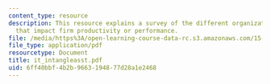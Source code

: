 ```yaml
---
content_type: resource
description: This resource explains a survey of the different organizational assets
  that impact firm productivity or performance.
file: /media/https%3A/open-learning-course-data-rc.s3.amazonaws.com/15-575-research-seminar-in-it-and-organizations-economic-perspectives-spring-2004/6ff40bbf4b2b9663194877d28a1e2468_it_intangleasst.pdf
file_type: application/pdf
resourcetype: Document
title: it_intangleasst.pdf
uid: 6ff40bbf-4b2b-9663-1948-77d28a1e2468
---
```

